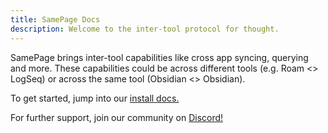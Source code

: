 ```yaml
---
title: SamePage Docs
description: Welcome to the inter-tool protocol for thought.
---
```


SamePage brings inter-tool capabilities like cross app syncing, querying and more. These capabilities could be across different tools (e.g. Roam <> LogSeq) or across the same tool (Obsidian <> Obsidian).

To get started, jump into our [install docs.](./getting_started/install.md)

For further support, join our community on [Discord!](https://discord.gg/UpKAfUvUPd)
